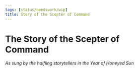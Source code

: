 ```yaml
---
tags: [status/needswork/wip]
title: Story of the Scepter of Command
---
```


# The Story of the Scepter of Command
*As sung by the halfling storytellers in the Year of Honeyed Sun*

